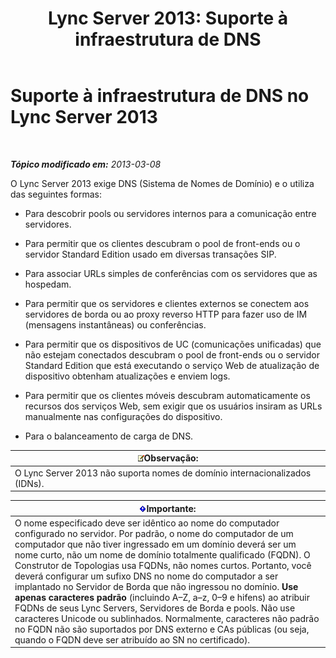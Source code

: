 ﻿---
title: 'Lync Server 2013: Suporte à infraestrutura de DNS'
TOCTitle: Suporte à infraestrutura de DNS (Domain Name System)
ms:assetid: 37777c16-94ce-436d-b517-bcf53a564513
ms:mtpsurl: https://technet.microsoft.com/pt-br/library/Gg425850(v=OCS.15)
ms:contentKeyID: 49306389
ms.date: 05/19/2016
mtps_version: v=OCS.15
ms.translationtype: HT
---

# Suporte à infraestrutura de DNS no Lync Server 2013

 

_**Tópico modificado em:** 2013-03-08_

O Lync Server 2013 exige DNS (Sistema de Nomes de Domínio) e o utiliza das seguintes formas:

  - Para descobrir pools ou servidores internos para a comunicação entre servidores.

  - Para permitir que os clientes descubram o pool de front-ends ou o servidor Standard Edition usado em diversas transações SIP.

  - Para associar URLs simples de conferências com os servidores que as hospedam.

  - Para permitir que os servidores e clientes externos se conectem aos servidores de borda ou ao proxy reverso HTTP para fazer uso de IM (mensagens instantâneas) ou conferências.

  - Para permitir que os dispositivos de UC (comunicações unificadas) que não estejam conectados descubram o pool de front-ends ou o servidor Standard Edition que está executando o serviço Web de atualização de dispositivo obtenham atualizações e enviem logs.

  - Para permitir que os clientes móveis descubram automaticamente os recursos dos serviços Web, sem exigir que os usuários insiram as URLs manualmente nas configurações do dispositivo.

  - Para o balanceamento de carga de DNS.

<table>
<thead>
<tr class="header">
<th><img src="images/Gg425756.note(OCS.15).gif" title="note" alt="note" />Observação:</th>
</tr>
</thead>
<tbody>
<tr class="odd">
<td>O Lync Server 2013 não suporta nomes de domínio internacionalizados (IDNs).</td>
</tr>
</tbody>
</table>


<table>
<thead>
<tr class="header">
<th><img src="images/Gg425939.important(OCS.15).gif" title="important" alt="important" />Importante:</th>
</tr>
</thead>
<tbody>
<tr class="odd">
<td>O nome especificado deve ser idêntico ao nome do computador configurado no servidor. Por padrão, o nome do computador de um computador que não tiver ingressado em um domínio deverá ser um nome curto, não um nome de domínio totalmente qualificado (FQDN). O Construtor de Topologias usa FQDNs, não nomes curtos. Portanto, você deverá configurar um sufixo DNS no nome do computador a ser implantado no Servidor de Borda que não ingressou no domínio. <strong>Use apenas caracteres padrão</strong> (incluindo A–Z, a–z, 0–9 e hifens) ao atribuir FQDNs de seus Lync Servers, Servidores de Borda e pools. Não use caracteres Unicode ou sublinhados. Normalmente, caracteres não padrão no FQDN não são suportados por DNS externo e CAs públicas (ou seja, quando o FQDN deve ser atribuído ao SN no certificado).</td>
</tr>
</tbody>
</table>

